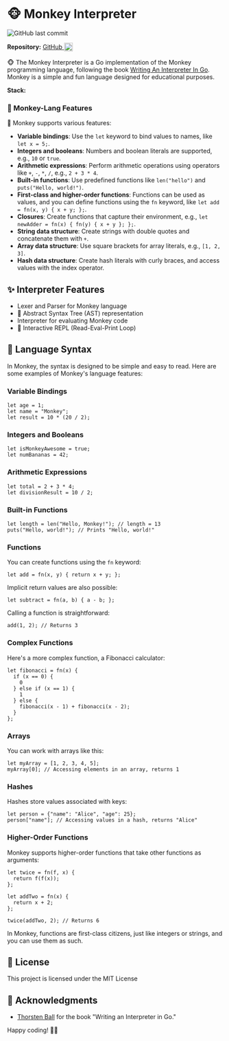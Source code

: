 # 🐵 Monkey Interpreter

![GitHub last commit](https://img.shields.io/github/last-commit/theakhandpatel/redis-server)

**Repository:** <Badge type="info">  [GitHub <img src="/images/github.svg" alt="GitHub" style="height: 20px; width: 20px; vertical-align: middle; padding-bottom: 3px; display: inline" />](https://github.com/theakhandpatel/redis-server) </Badge>

🐵  The Monkey Interpreter is a Go implementation of the Monkey programming language, following the book [Writing An Interpreter In Go](https://interpreterbook.com/). Monkey is a simple and fun language designed for educational purposes.

**Stack:** <Badge type="tip" text="Golang" />

### 🐒 Monkey-Lang Features

🚀 Monkey supports various features:

- **Variable bindings**: Use the `let` keyword to bind values to names, like `let x = 5;`.
- **Integers and booleans**: Numbers and boolean literals are supported, e.g., `10` or `true`.
- **Arithmetic expressions**: Perform arithmetic operations using operators like `+`, `-`, `*`, `/`, e.g., `2 + 3 * 4`.
- **Built-in functions**: Use predefined functions like `len("hello")` and `puts("Hello, world!")`.
- **First-class and higher-order functions**: Functions can be used as values, and you can define functions using the `fn` keyword, like `let add = fn(x, y) { x + y; };`.
- **Closures**: Create functions that capture their environment, e.g., `let newAdder = fn(x) { fn(y) { x + y }; };`.
- **String data structure**: Create strings with double quotes and concatenate them with `+`.
- **Array data structure**: Use square brackets for array literals, e.g., `[1, 2, 3]`.
- **Hash data structure**: Create hash literals with curly braces, and access values with the index operator.

## ✨ Interpreter Features

- Lexer and Parser for Monkey language
- 🌳 Abstract Syntax Tree (AST) representation
- Interpreter for evaluating Monkey code
- 🔄 Interactive REPL (Read-Eval-Print Loop)


## 📜 Language Syntax

In Monkey, the syntax is designed to be simple and easy to read. Here are some examples of Monkey's language features:

### Variable Bindings

  ```
  let age = 1;
  let name = "Monkey";
  let result = 10 * (20 / 2);
  ```

### Integers and Booleans

  ```
  let isMonkeyAwesome = true;
  let numBananas = 42;
  ```

### Arithmetic Expressions

  ```
  let total = 2 + 3 * 4;
  let divisionResult = 10 / 2;
  ```

### Built-in Functions

  ```
  let length = len("Hello, Monkey!"); // length = 13
  puts("Hello, world!"); // Prints "Hello, world!"
  ```

### Functions

You can create functions using the `fn` keyword:

  ```
  let add = fn(x, y) { return x + y; };
  ```

  Implicit return values are also possible:

  ```
  let subtract = fn(a, b) { a - b; };
  ```

  Calling a function is straightforward:

  ```
  add(1, 2); // Returns 3
  ```

### Complex Functions

Here's a more complex function, a Fibonacci calculator:

  ```
  let fibonacci = fn(x) {
    if (x == 0) {
      0
    } else if (x == 1) {
      1
    } else {
      fibonacci(x - 1) + fibonacci(x - 2);
    }
  };
  ```

### Arrays

You can work with arrays like this:

  ```
  let myArray = [1, 2, 3, 4, 5];
  myArray[0]; // Accessing elements in an array, returns 1
  ```

### Hashes

Hashes store values associated with keys:

  ```
  let person = {"name": "Alice", "age": 25};
  person["name"]; // Accessing values in a hash, returns "Alice"
  ```

### Higher-Order Functions

Monkey supports higher-order functions that take other functions as arguments:

  ```
  let twice = fn(f, x) {
    return f(f(x));
  };

  let addTwo = fn(x) {
    return x + 2;
  };

  twice(addTwo, 2); // Returns 6
  ```

In Monkey, functions are first-class citizens, just like integers or strings, and you can use them as such.


## 📄 License

This project is licensed under the MIT License

## 🙏 Acknowledgments

- [Thorsten Ball](https://thorstenball.com/) for the book "Writing an Interpreter in Go."

Happy coding! 🚀🐵